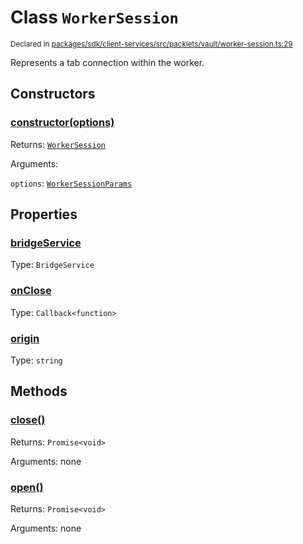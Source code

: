 # Class `WorkerSession`
<sub>Declared in [packages/sdk/client-services/src/packlets/vault/worker-session.ts:29](https://github.com/dxos/protocols/blob/main/packages/sdk/client-services/src/packlets/vault/worker-session.ts#L29)</sub>


Represents a tab connection within the worker.

## Constructors
### [constructor(options)](https://github.com/dxos/protocols/blob/main/packages/sdk/client-services/src/packlets/vault/worker-session.ts#L44)


Returns: <code>[WorkerSession](/api/@dxos/client-services/classes/WorkerSession)</code>

Arguments: 

`options`: <code>[WorkerSessionParams](/api/@dxos/client-services/types/WorkerSessionParams)</code>

## Properties
### [bridgeService](https://github.com/dxos/protocols/blob/main/packages/sdk/client-services/src/packlets/vault/worker-session.ts#L42)
Type: <code>BridgeService</code>
### [onClose](https://github.com/dxos/protocols/blob/main/packages/sdk/client-services/src/packlets/vault/worker-session.ts#L37)
Type: <code>Callback&lt;function&gt;</code>
### [origin](https://github.com/dxos/protocols/blob/main/packages/sdk/client-services/src/packlets/vault/worker-session.ts#L40)
Type: <code>string</code>

## Methods
### [close()](https://github.com/dxos/protocols/blob/main/packages/sdk/client-services/src/packlets/vault/worker-session.ts#L125)


Returns: <code>Promise&lt;void&gt;</code>

Arguments: none
### [open()](https://github.com/dxos/protocols/blob/main/packages/sdk/client-services/src/packlets/vault/worker-session.ts#L102)


Returns: <code>Promise&lt;void&gt;</code>

Arguments: none